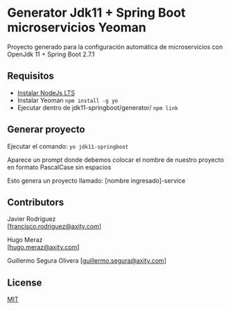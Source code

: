 # Generator Jdk11 + Spring Boot microservicios Yeoman

Proyecto generado para la configuración automática de microservicios con OpenJdk 11 + Spring Boot 2.7.1

## Requisitos

* [Instalar NodeJs LTS](https://nodejs.org/es/)
* Instalar Yeoman
    `npm install -g yo`
* Ejecutar dentro de jdk11-springboot/generator/
    `npm link`

## Generar proyecto

Ejecutar el comando: `yo jdk11-springboot`  

Aparece un prompt donde debemos colocar el nombre de nuestro proyecto en formato PascalCase sin espacios

Esto genera un proyecto llamado: [nombre ingresado]-service

## Contributors

Javier Rodríguez  
[francisco.rodriguez@axity.com]  

Hugo Meraz  
[hugo.meraz@axity.com]

Guillermo Segura Olivera
[guillermo.segura@axity.com]  

## License

[MIT](https://opensource.org/licenses/MIT)